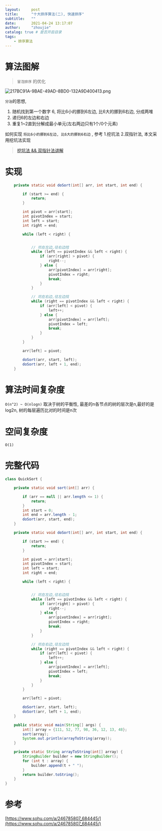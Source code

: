```yaml
---
layout:     post
title:      "十大排序算法(二), 快速排序"
subtitle:   ""
date:       2021-04-24 13:17:07
author:     "zhoujie"
catalog: true # 是否开启目录
tags:
    - 排序算法
---
```


# 算法图解
> `冒泡排序` 的优化

![217BC91A-9BAE-49AD-8BD0-132A9D400413.png](https://p1-juejin.byteimg.com/tos-cn-i-k3u1fbpfcp/0bfa9094831745eea29346aabb722110~tplv-k3u1fbpfcp-watermark.image)

`分治`的思想,
1. 随机找到第一个数字 6, 将比6小的挪到6左边, 比6大的挪到6右边, 分成两堆
2. 递归6的左边和右边
3. 重复1~2直到分解成最小单元(左右两边只有1个/0个元素)

如何实现 `将比6小的挪到6左边, 比6大的挪到6右边` , 参考 1.挖坑法 2.双指针法, 本文采用挖坑法实现
> [挖坑法 && 双指针法讲解](https://www.codenong.com/cs105997192/)

# 实现

```java
    private static void doSort(int[] arr, int start, int end) {

        if (start >= end) {
            return;
        }

        int pivot = arr[start];
        int pivotIndex = start;
        int left = start;
        int right = end;

        while (left < right) {


            // 坑在左边,往右边找
            while (left == pivotIndex && left < right) {
                if (arr[right] > pivot) {
                    right--;
                } else {
                    arr[pivotIndex] = arr[right];
                    pivotIndex = right;
                    break;
                }
            }

            // 坑在右边,往左边找
            while (right == pivotIndex && left < right) {
                if (arr[left] < pivot) {
                    left++;
                } else {
                    arr[pivotIndex] = arr[left];
                    pivotIndex = left;
                    break;
                }
            }
        }

        arr[left] = pivot;

        doSort(arr, start, left);
        doSort(arr, left + 1, end);
    }
```

# 算法时间复杂度

`O(n^2) ~ O(nlogn)`
取决于树的平衡性, 最差的n各节点的树的层次是n,最好的是log2n, 树的每层遍历比对的时间是n次

# 空间复杂度

`O(1)`

# 完整代码

```java
class QuickSort {

    private static void sort(int[] arr) {

        if (arr == null || arr.length <= 1) {
            return;
        }
        int start = 0;
        int end = arr.length - 1;
        doSort(arr, start, end);
    }

    private static void doSort(int[] arr, int start, int end) {

        if (start >= end) {
            return;
        }

        int pivot = arr[start];
        int pivotIndex = start;
        int left = start;
        int right = end;

        while (left < right) {


            // 坑在左边,往右边找
            while (left == pivotIndex && left < right) {
                if (arr[right] > pivot) {
                    right--;
                } else {
                    arr[pivotIndex] = arr[right];
                    pivotIndex = right;
                    break;
                }
            }

            // 坑在右边,往左边找
            while (right == pivotIndex && left < right) {
                if (arr[left] < pivot) {
                    left++;
                } else {
                    arr[pivotIndex] = arr[left];
                    pivotIndex = left;
                    break;
                }
            }
        }

        arr[left] = pivot;

        doSort(arr, start, left);
        doSort(arr, left + 1, end);
    }

    public static void main(String[] args) {
        int[] array = {111, 52, 77, 98, 36, 12, 13, 48};
        sort(array);
        System.out.println(arrayToString(array));
    }

    private static String arrayToString(int[] array) {
        StringBuilder builder = new StringBuilder();
        for (int t : array) {
            builder.append(t + " ");
        }
        return builder.toString();
    }
}
```

# 参考
[https://www.sohu.com/a/246785807_684445/](https://www.sohu.com/a/246785807_684445/)

